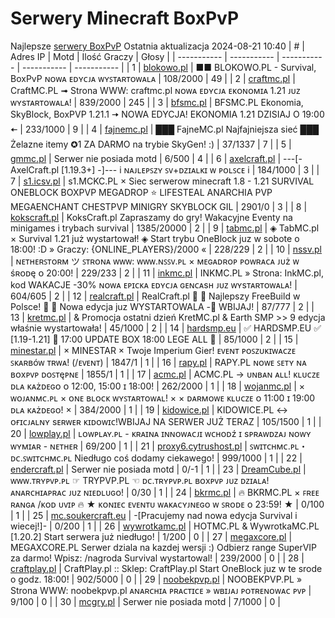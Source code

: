 
# Serwery Minecraft BoxPvP
Najlepsze [serwery BoxPvP](https://mcserwery.pl/serwery/minecraft/tryb/BoxPvP)
Ostatnia aktualizacja 2024-08-21 10:40
| # | Adres IP | Motd | Ilość Graczy | Głosy |
| ----------- | ----------- | ----------- | ----------- | ----------- |
| 1 | 	[blokowo.pl](https://mcserwery.pl/serwery/minecraft/98/) | ■■ BLOKOWO.PL - Survival, BoxPvP ɴᴏᴡᴀ ᴇᴅʏᴄᴊᴀ ᴡʏꜱᴛᴀʀᴛᴏᴡᴀʟᴀ | 108/2000 | 49 |
| 2 | 	[craftmc.pl](https://mcserwery.pl/serwery/minecraft/87/) | CraftMC.PL ➟ Strona WWW: craftmc.pl ɴᴏᴡᴀ ᴇᴅʏᴄᴊᴀ ᴇᴋᴏɴᴏᴍɪᴀ 1.21 ᴊᴜᴢ ᴡʏѕᴛᴀʀᴛᴏᴡᴀʟᴀ! | 839/2000 | 245 |
| 3 | 	[bfsmc.pl](https://mcserwery.pl/serwery/minecraft/2/) | BFSMC.PL  Ekonomia, SkyBlock, BoxPVP  1.21.1 🠆 NOWA EDYCJA! EKONOMIA 1.21 DZISIAJ O 19:00 🠄 | 233/1000 | 9 |
| 4 | 	[fajnemc.pl](https://mcserwery.pl/serwery/minecraft/100/) | ███ FajneMC.pl  Najfajniejsza sieć ███ Żelazne itemy ✪1 ZA DARMO na trybie SkyGen! :) | 37/1337 | 7 |
| 5 | 	[gmmc.pl](https://mcserwery.pl/serwery/minecraft/292/) | Serwer nie posiada motd | 6/500 | 4 |
| 6 | 	[axelcraft.pl](https://mcserwery.pl/serwery/minecraft/223/) | ---[- AxelCraft.pl [1.19.3+] -]--- i ɴᴀᴊʟᴇᴘꜱᴢʏ ꜱᴠ+ᴅᴢɪᴀʟᴋɪ ᴡ ᴘᴏʟꜱᴄᴇ i | 184/1000 | 3 |
| 7 | 	[s1.icsv.pl](https://mcserwery.pl/serwery/minecraft/286/) |  s1.MCKC.PL × Siec serwerow minecraft 1.8 - 1.21 SURVIVAL  ONEBLOCK  BOXPVP  MEGADROP  ⭐ LIFESTEAL  ANARCHIA  PVP  MEGAENCHANT  CHESTPVP  MINIGRY  SKYBLOCK  GIL | 2901/0 | 3 |
| 8 | 	[kokscraft.pl](https://mcserwery.pl/serwery/minecraft/1/) | KoksCraft.pl  Zapraszamy do gry! Wakacyjne Eventy na minigames i trybach survival | 1385/20000 | 2 |
| 9 | 	[tabmc.pl](https://mcserwery.pl/serwery/minecraft/3/) | ◈ TabMC.pl × Survival 1.21 już wystartował!  ◈ Start trybu OneBlock juz w sobote o 18:00! :D » Graczy: {ONLINE_PLAYERS}/2000 « | 228/229 | 2 |
| 10 | 	[nssv.pl](https://mcserwery.pl/serwery/minecraft/4/) | ɴᴇᴛʜᴇʀꜱᴛᴏʀᴍ ツ ꜱᴛʀᴏɴᴀ ᴡᴡᴡ: ᴡᴡᴡ.ɴꜱꜱᴠ.ᴘʟ × ᴍᴇɢᴀᴅʀᴏᴘ ᴘᴏᴡʀᴀᴄᴀ ᴊᴜż ᴡ śʀᴏᴅę ᴏ 20:00! | 229/233 | 2 |
| 11 | 	[inkmc.pl](https://mcserwery.pl/serwery/minecraft/15/) | INKMC.PL » Strona: InkMC.pl, kod WAKACJE -30%  ɴᴏᴡᴀ ᴇᴘɪᴄᴋᴀ ᴇᴅʏᴄᴊᴀ ɢᴇɴᴄᴀsʜ ᴊᴜᴢ ᴡʏsᴛᴀʀᴛᴏᴡᴀʟᴀ! | 604/605 | 2 |
| 12 | 	[realcraft.pl](https://mcserwery.pl/serwery/minecraft/63/) | RealCraft.pl   Najlepszy FreeBuild w Polsce!   Nowa edycja juz WYSTARTOWALA - WBIJAJ! | 87/777 | 2 |
| 13 | 	[kretmc.pl](https://mcserwery.pl/serwery/minecraft/182/) | & Promocja ostatni dzień  KretMC.pl & Earth SMP >> 9 edycja właśnie wystartowała! | 45/1000 | 2 |
| 14 | 	[hardsmp.eu](https://mcserwery.pl/serwery/minecraft/621/) | ✅ HARDSMP.EU ✅ [1.19-1.21] 🌌 17:00 UPDATE BOX  18:00 LEGE ALL 🌌 | 85/1000 | 2 |
| 15 | 	[minestar.pl](https://mcserwery.pl/serwery/minecraft/23/) | × MINESTAR × Twoje Imperium Gier! ᴇᴠᴇɴᴛ ᴘᴏꜱᴢᴜᴋɪᴡᴀᴄᴢᴇ ꜱᴋᴀʀʙóᴡ ᴛʀᴡᴀ! (/ᴇᴠᴇɴᴛ) | 1847/1 | 1 |
| 16 | 	[rapy.pl](https://mcserwery.pl/serwery/minecraft/160/) | RAPY.PL ɴᴏᴡᴇ ꜱᴇᴛʏ ɴᴀ ʙᴏxᴘᴠᴘ ᴅᴏꜱᴛęᴘɴᴇ | 1855/1 | 1 |
| 17 | 	[acmc.pl](https://mcserwery.pl/serwery/minecraft/220/) |  ACMC.PL → ᴜɴʙᴀɴ ᴀʟʟ!  ᴋʟᴜᴄᴢᴇ ᴅʟᴀ ᴋᴀżᴅᴇɢᴏ ᴏ 12:00, 15:00 ɪ 18:00! | 262/2000 | 1 |
| 18 | 	[wojanmc.pl](https://mcserwery.pl/serwery/minecraft/267/) | × ᴡᴏᴊᴀɴᴍᴄ.ᴘʟ × ᴏɴᴇ ʙʟᴏᴄᴋ ᴡʏꜱᴛᴀʀᴛᴏᴡᴀʟ! × × ᴅᴀʀᴍᴏᴡᴇ ᴋʟᴜᴄᴢᴇ ᴏ 11:00 ɪ 19:00 ᴅʟᴀ ᴋᴀżᴅᴇɢᴏ! × | 384/2000 | 1 |
| 19 | 	[kidowice.pl](https://mcserwery.pl/serwery/minecraft/272/) | KIDOWICE.PL ↔ ᴏғɪᴄᴊᴀʟɴʏ sᴇʀᴡᴇʀ ᴋɪᴅᴏᴡɪᴄ!WBIJAJ NA SERWER JUŻ TERAZ | 105/1500 | 1 |
| 20 | 	[lowplay.pl](https://mcserwery.pl/serwery/minecraft/378/) | ʟᴏᴡᴘʟᴀʏ.ᴘʟ - ᴋʀᴀɪɴᴀ ɪɴɴᴏᴡᴀᴄᴊɪ ᴡᴄʜᴏᴅź ɪ sᴘʀᴀᴡᴅᴢᴀᴊ ɴᴏᴡʏ ᴡʏᴍɪᴀʀ - ɴᴇᴛʜᴇʀ | 69/200 | 1 |
| 21 | 	[proxy6.cytrushost.pl](https://mcserwery.pl/serwery/minecraft/743/) | ꜱᴡɪᴛᴄʜᴍᴄ.ᴘʟ・ᴅᴄ.ꜱᴡɪᴛᴄʜᴍᴄ.ᴘʟ Niedługo coś dodamy ciekawego! | 999/1000 | 1 |
| 22 | 	[endercraft.pl](https://mcserwery.pl/serwery/minecraft/58/) | Serwer nie posiada motd | 0/-1 | 1 |
| 23 | 	[DreamCube.pl](https://mcserwery.pl/serwery/minecraft/240/) | ᴡᴡᴡ.ᴛʀʏᴘᴠᴘ.ᴘʟ ☞ TRYPVP.PL ☜ ᴅᴄ.ᴛʀʏᴘᴠᴘ.ᴘʟ ʙᴏхᴘᴠᴘ ᴊᴜᴢ ᴅᴢɪᴀʟᴀ!  ᴀɴᴀʀᴄʜɪᴀᴘʀᴀᴄ ᴊᴜᴢ ɴɪᴇᴅʟᴜɢᴏ! | 0/30 | 1 |
| 24 | 	[bkrmc.pl](https://mcserwery.pl/serwery/minecraft/432/) | 🔥 BKRMC.PL × ꜰʀᴇᴇ ʀᴀɴɢᴀ /ᴋᴏᴅ ᴜᴠɪᴘ 🔥 ★ ᴋᴏɴɪᴇᴄ ᴇᴠᴇɴᴛᴜ ᴡᴀᴋᴀᴄʏᴊɴᴇɢᴏ ᴡ ꜱʀᴏᴅᴇ ᴏ 23:59! ★ | 0/100 | 1 |
| 25 | 	[mc.soukercraft.eu](https://mcserwery.pl/serwery/minecraft/533/) | -[Pracujemy nad nowa edycja Survival i wiecej!]- | 0/200 | 1 |
| 26 | 	[wywrotkamc.pl](https://mcserwery.pl/serwery/minecraft/6/) | HOTMC.PL & WywrotkaMC.PL [1.20.2] Start serwera już niedługo! | 1/200 | 0 |
| 27 | 	[megaxcore.pl](https://mcserwery.pl/serwery/minecraft/7/) | MEGAXCORE.PL Serwer dziala na kazdej wersji :) Odbierz range SuperVIP za darmo! Wpisz: /nagroda  Survival wystartowal! | 239/2000 | 0 |
| 28 | 	[craftplay.pl](https://mcserwery.pl/serwery/minecraft/25/) | CraftPlay.pl :: Sklep: CraftPlay.pl Start OneBlock juz w te srode o godz. 18:00! | 902/5000 | 0 |
| 29 | 	[noobekpvp.pl](https://mcserwery.pl/serwery/minecraft/28/) | NOOBEKPVP.PL » Strona WWW: noobekpvp.pl ᴀɴᴀʀᴄʜɪᴀ ᴘʀᴀᴄᴛɪᴄᴇ » ᴡʙɪᴊᴀᴊ ᴘᴏᴛʀᴇɴᴏᴡᴀᴄ ᴘᴠᴘ | 9/100 | 0 |
| 30 | 	[mcgry.pl](https://mcserwery.pl/serwery/minecraft/44/) | Serwer nie posiada motd | 7/1000 | 0 |
